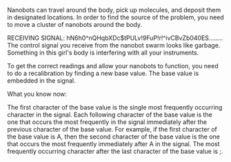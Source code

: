 Nanobots can travel around the body, pick up molecules, and deposit them in designated locations. In order to find the source of the problem, you need to move a cluster of nanobots around the body.

RECEIVING SIGNAL: hN6h0^nQHqbXDc$tPULv!9FuP!r!^ivCBvZb040ES........
The control signal you receive from the nanobot swarm looks like garbage. Something in this girl's body is interfering with all your instruments.

To get the correct readings and allow your nanobots to function, you need to do a recalibration by finding a new base value. The base value is embedded in the signal.

What you know now:

The first character of the base value is the single most frequently occurring character in the signal.
Each following character of the base value is the one that occurs the most frequently in the signal immediately after the previous character of the base value. For example, if the first character of the base value is A, then the second character of the base value is the one that occurs the most frequently immediately after A in the signal.
The most frequently occurring character after the last character of the base value is ;.
